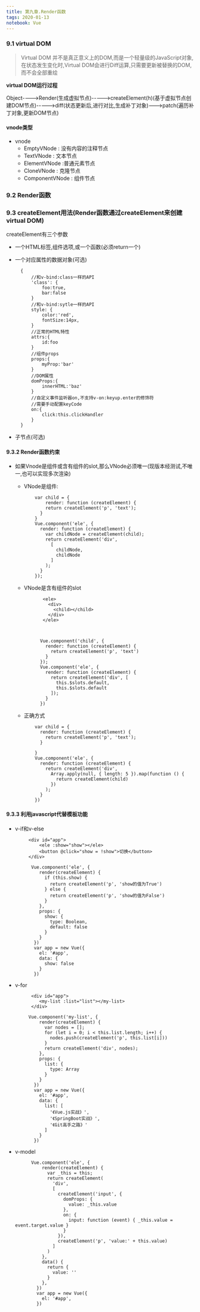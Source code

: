 ```yaml
---
title: 第九章.Render函数
tags: 2020-01-13
notebook: Vue
---
```


### 9.1 virtual DOM

>Virtual DOM 并不是真正意义上的DOM,而是一个轻量级的JavaScript对象,在状态发生变化时,Virtual DOM会进行Diff运算,只需要更新被替换的DOM,而不会全部重绘

**virtual DOM运行过程**

Object---->Render(生成虚拟节点)----->createElement(h)(基于虚拟节点创建DOM节点)----->diff(状态更新后,进行对比,生成补丁对象)--->patch(遍历补丁对象,更新DOM节点)


#### vnode类型

* vnode
  * EmptyVNode : 没有内容的注释节点
  * TextVNode : 文本节点
  * ElementVNode :普通元素节点
  * CloneVNode  : 克隆节点
  * ComponentVNode : 组件节点

### 9.2 Render函数

### 9.3 createElement用法(Render函数通过createElement来创建virtual DOM)

createElement有三个参数

* 一个HTML标签,组件选项,或一个函数(必须return一个)
* 一个对应属性的数据对象(可选)
		
 		{
			//和v-bind:class一样的API
			'class': {
				foo:true,
				bar:false
			}
			//和v-bind:sytle一样的API
			style: {
				color:'red',
				fontSize:14px,
			}
			//正常的HTML特性
			attrs:{
				id:foo
			}
			//组件props
			props:{
				myProp:'bar'
			}
			//DOM属性
			domProps:{
				innerHTML:'baz'
			}
			//自定义事件监听器on,不支持v-on:keyup.enter的修饰符
			//需要手动配置keyCode
			on:{
				click:this.clickHandler
			}
		} 	
    	
* 子节点(可选)

#### 9.3.2 Render函数约束

* 如果Vnode是组件或含有组件的slot,那么VNode必须唯一(现版本经测试,不唯一,也可以实现多次渲染)
  * VNode是组件:

			var child = {
	  			render: function (createElement) {
			    return createElement('p', 'text');
			  }
			}
			Vue.component('ele', {
			  render: function (createElement) {
			    var childNode = createElement(child);
			    return createElement('div',
			      [
			        childNode,
			        childNode
			      ]
			    );
			  }
			});

  * VNode是含有组件的slot

		       <ele>
		         <div>
		           <child></child>
		         </div>
		       </ele>



		      Vue.component('child', {
		        render: function (createElement) {
		          return createElement('p', 'text')
		        }
		      });
		      Vue.component('ele', {
		        render: function (createElement) {
		          return createElement('div', [
		            this.$slots.default,
		            this.$slots.default
		          ]);
		        }
		      })
  * 正确方式

	       	var child = {
	          render: function (createElement) {
	            return createElement('p', 'text');
	          }
	
	        }
	        Vue.component('ele', {
	          render: function (createElement) {
	            return createElement('div',
	              Array.apply(null, { length: 5 }).map(function () {
	                return createElement(child)
	              })
	            );
	          }
	        })

#### 9.3.3 利用javascript代替模板功能

*  v-if和v-else

		 	<div id="app">
			    <ele :show="show"></ele>
			    <button @click="show = !show">切换</button>
		  	</div>

			 Vue.component('ele', {
			    render(createElement) {
			      if (this.show) {
			        return createElement('p', 'show的值为True')
			      } else {
			        return createElement('p', 'show的值为False')
			      }
			    },
			    props: {
			      show: {
			        type: Boolean,
			        default: false
			      }
			    }
			  })
			  var app = new Vue({
			    el: '#app',
			    data: {
			      show: false
			    }
			  })
*  v-for

			 <div id="app">
	    		<my-list :list="list"></my-list>
	 		 </div>

			Vue.component('my-list', {
			    render(createElement) {
			      var nodes = [];
			      for (let i = 0; i < this.list.length; i++) {
			        nodes.push(createElement('p', this.list[i]))
			      }
			      return createElement('div', nodes);
			    },
			    props: {
			      list: {
			        type: Array
			      }
			    }
			  })
			  var app = new Vue({
			    el: '#app',
			    data: {
			      list: [
			        '《Vue.js实战》',
			        '《SpringBoot实战》',
			        '《Git高手之路》'
			      ]
			    }
			  })
* v-model

			Vue.component('ele', {
			    render(createElement) {
			      var _this = this;
			      return createElement(
			        'div',
			        [
			          createElement('input', {
			            domProps: {
			              value: _this.value
			            },
			            on: {
			              input: function (event) { _this.value = event.target.value }
			            }
			          }),
			          createElement('p', 'value:' + this.value)
			        ]
			      )
			    },
			    data() {
			      return {
			        value: ''
			      }
			    },
			  })
			  var app = new Vue({
			    el: '#app',
			  })
